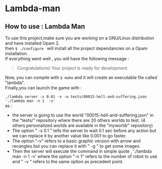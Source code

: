 # Lambda-man
## How to use : Lambda Man 
To use this project,make sure you are working on a GNU/Linux distribution and have installed Opam 2. <br>
then `$ ./configure ` will install all the project dependancies on a Opam installation. <br>
If everything went well , you will have the following message : <br>

> Congratulations! Your project is ready for development.

Now, you can compile with `$ make` and it will create an executable file called "lambda". <br>
Finally,you can launch the game with : 

`./lambda server -s 0.01 -v -w tests/00015-hell-and-suffering.json './lambda man -n 1  -v' `<br>
as :
* the server is going to use the world "00015-hell-and-suffering.json" in the "tests/" repository where there are 20 others worlds to test. (4 others personalized worlds are available in the "myworld/" repository)
* The option " -s 0.1 " tells the server to wait 0.1 sec before any action but we can replace it by another value like 0.001 to go faster.
* The option "-v" refers to a basic graphic version with arrow and recangles but you can replace it with " -g " to get some images.
* Then the server will execute the command in simple quote , './lambda man -n 1 -v' where the option "-n 1" refers to the number of robot to use and " -v " refers to the same option as precedent point.


